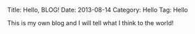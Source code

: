 Title: Hello, BLOG! 
Date: 2013-08-14
Category: Hello
Tag: Hello

This is my own blog and I will tell what I think to the world!
